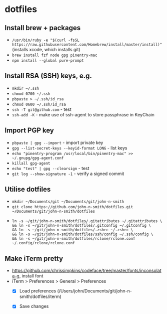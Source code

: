 # dotfiles

## Install brew + packages
- `/usr/bin/ruby -e "$(curl -fsSL https://raw.githubusercontent.com/Homebrew/install/master/install)"` (installs xcode, which installs git)
- `brew install fzf node gpg pinentry-mac`
- `npm install --global pure-prompt`

## Install RSA (SSH) keys, e.g.
- `mkdir ~/.ssh`
- `chmod 0700 ~/.ssh`
- `pbpaste > ~/.ssh/id_rsa`
- `chmod 0600 ~/.ssh/id_rsa`
- `ssh -T git@github.com` - test
- `ssh-add -K` - make use of ssh-agent to store passphrase in KeyChain

## Import PGP key
- `pbpaste | gpg --import` - import private key
- `gpg --list-secret-keys --keyid-format LONG` - list keys
- `echo "pinentry-program /usr/local/bin/pinentry-mac" >> ~/.gnupg/gpg-agent.conf`
- `killall gpg-agent`
- `echo "test" | gpg --clearsign` - test
- `git log --show-signature -1` - verify a signed commit

## Utilise dotfiles
- `mkdir ~/Documents/git ~/Documents/git/john-n-smith`
- `git clone https://github.com/john-n-smith/dotfiles.git ~/Documents/git/john-n-smith/dotfiles`
- ```
  ln -s ~/git/john-n-smith/dotfiles/.gitattributes ~/.gitattributes \
  && ln -s ~/git/john-n-smith/dotfiles/.gitconfig ~/.gitconfig \
  && ln -s ~/git/john-n-smith/dotfiles/.zshrc ~/.zshrc \
  && ln -s ~/git/john-n-smith/dotfiles/ssh/config ~/.ssh/config \
  && ln -s ~/git/john-n-smith/dotfiles/rclone/rclone.conf ~/.config/rclone/rclone.conf
  ```
 
 ## Make iTerm pretty
 - https://github.com/chrissimpkins/codeface/tree/master/fonts/inconsolata-g, install font
 - iTerm > Preferences > General > Preferences
    - [x] Load preferences (/Users/john/Documents/git/john-n-smith/dotfiles/iterm)
    - [x] Save changes 
  
